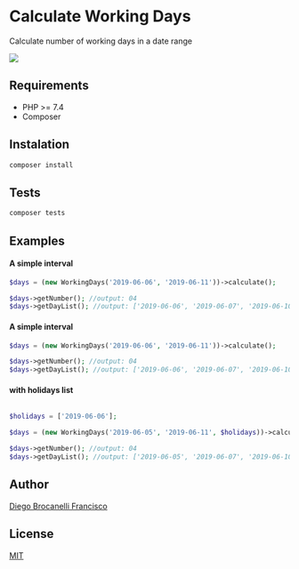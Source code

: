 # Calculate Working Days

Calculate number of working days in a date range

<a href="https://codeclimate.com/github/Diego-Brocanelli/calculate-working-days/maintainability"><img src="https://api.codeclimate.com/v1/badges/eb590106ff8f25a3580f/maintainability" /></a>

## Requirements

- PHP >= 7.4
- Composer

## Instalation

```bash
composer install
```

## Tests

```bash
composer tests
```

## Examples


#### A simple interval

```php
$days = (new WorkingDays('2019-06-06', '2019-06-11'))->calculate();

$days->getNumber(); //output: 04
$days->getDayList(); //output: ['2019-06-06', '2019-06-07', '2019-06-10', '2019-06-11']
```


#### A simple interval

```php
$days = (new WorkingDays('2019-06-06', '2019-06-11'))->calculate();

$days->getNumber(); //output: 04
$days->getDayList(); //output: ['2019-06-06', '2019-06-07', '2019-06-10', '2019-06-11']
```

#### with holidays list

```php

$holidays = ['2019-06-06'];

$days = (new WorkingDays('2019-06-05', '2019-06-11', $holidays))->calculate();

$days->getNumber(); //output: 04
$days->getDayList(); //output: ['2019-06-05', '2019-06-07', '2019-06-10', '2019-06-11']
```

## Author

[Diego Brocanelli Francisco](http://www.diegobrocanelli.com.br/)

## License

[MIT](https://github.com/Diego-Brocanelli/calculate-working-days/blob/master/LICENSE)
